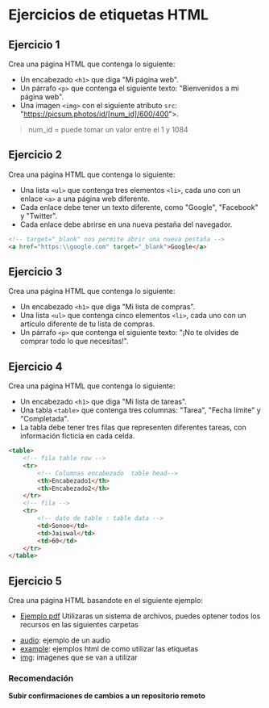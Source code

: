 # Ejercicios de etiquetas HTML

## Ejercicio 1

Crea una página HTML que contenga lo siguiente:

- Un encabezado `<h1>` que diga "Mi página web".
- Un párrafo `<p>` que contenga el siguiente texto: "Bienvenidos a mi página web".
- Una imagen `<img>` con el siguiente atributo `src`: "<https://picsum.photos/id/[num_id]/600/400>">.
> num_id = puede tomar un valor entre el 1 y 1084
## Ejercicio 2

Crea una página HTML que contenga lo siguiente:

- Una lista `<ul>` que contenga tres elementos `<li>`, cada uno con un enlace `<a>` a una página web diferente.
- Cada enlace debe tener un texto diferente, como "Google", "Facebook" y "Twitter".
- Cada enlace debe abrirse en una nueva pestaña del navegador.
```html
<!-- target="_blank" nos permite abrir una nueva pestaña -->
<a href="https:\\google.com" target="_blank">Google</a>
```

## Ejercicio 3

Crea una página HTML que contenga lo siguiente:

- Un encabezado `<h1>` que diga "Mi lista de compras".
- Una lista `<ul>` que contenga cinco elementos `<li>`, cada uno con un artículo diferente de tu lista de compras.
- Un párrafo `<p>` que contenga el siguiente texto: "¡No te olvides de comprar todo lo que necesitas!".

## Ejercicio 4

Crea una página HTML que contenga lo siguiente:

- Un encabezado `<h1>` que diga "Mi lista de tareas".
- Una tabla `<table>` que contenga tres columnas: "Tarea", "Fecha límite" y "Completada".
- La tabla debe tener tres filas que representen diferentes tareas, con información ficticia en cada celda.

```html
<table>
    <!-- fila table row -->
    <tr>
        <!-- Columnas encabezado  table head-->
        <th>Encabezado1</th>
        <th>Encabezado2</th>
    </tr>
    <!-- fila -->
    <tr>
        <!-- dato de table : table data -->
        <td>Sonoo</td>
        <td>Jaiswal</td>
        <td>60</td>
    </tr>
</table>
```

## Ejercicio 5
Crea una página HTML basandote en el siguiente ejemplo:
- [Ejemplo pdf](Etiqutas_html.pdf)
Utilizaras un sistema de archivos, puedes optener todos los recursos en las siguientes carpetas
* [audio](audio/): ejemplo de un audio
* [example](example/): ejemplos html de como utilizar las etiquetas
* [img](img/): imagenes que se van a utilizar

### Recomendación
__Subir confirmaciones de cambios a un repositorio remoto__
